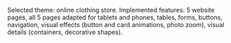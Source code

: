 Selected theme: online clothing store. Implemented features: 5 website pages, all 5 pages adapted for tablets and phones, tables, forms, buttons, navigation, visual effects (button and card animations, photo zoom), visual details (containers, decorative shapes).
